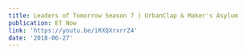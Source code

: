 ```yaml
---
title: Leaders of Tomorrow Season 7 | UrbanClap & Maker's Asylum
publication: ET Now
link: 'https://youtu.be/iRXQXrxrrZ4'
date: '2018-06-27'
---
```



